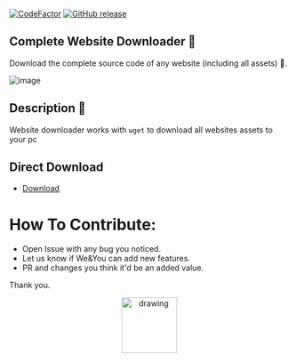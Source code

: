[![CodeFactor](https://www.codefactor.io/repository/github/badrshs/complete-website-downloader/badge)](https://www.codefactor.io/repository/github/badrshs/complete-website-downloader)
[![GitHub release](https://img.shields.io/github/release/badrshs/Complete-Website-Downloader.svg?logo=github)](https://github.com/badrshs/Complete-Website-Downloader/releases/latest)


## Complete Website Downloader 💾
Download the complete source code of any website (including all assets) 🔨.

![image](https://user-images.githubusercontent.com/26596347/136267623-26aa15a2-0520-4900-93ca-1e50e803d20d.png)

## Description 📒
 Website downloader works with `wget` to download all websites assets to your pc 
  ## Direct Download
 - [Download](https://github.com/badrshs/Complete-Website-Downloader/releases/download/v1.0/WebsiteDownloader.exe)
 
# How To Contribute:
 - Open Issue with any bug you noticed.
 - Let us know if We&You can add new features.
 - PR and changes you think it'd be an added value.

Thank you.

<p align="center">
<img src="https://user-images.githubusercontent.com/26596347/136268899-0096141d-8b68-4179-9af9-be24dae9c44e.png" alt="drawing" width="100"/>
</p>
 
